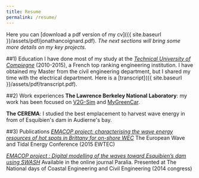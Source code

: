```yaml
---
title: Resume
permalink: /resume/
---
```


Here you can [download a pdf version of my cv]({{ site.baseurl }}/assets/pdf/jonathancoignard.pdf).
*The next sections will bring some more details on my key projects*.

##1) Education
I have done most of my study at the [*Technical University of Compiegne*](#) (2010-2015), a French top ranking engineering institution. I have obtained my Master from the civil engineering department, but I shared my time with the electrical department. Here is a [transcript]({{ site.baseurl }}/assets/pdf/transcript.pdf). 

##2) Work experiences
**The Lawrence Berkeley National Laboratory**: my work has been focused on [V2G-Sim](#) and [MyGreenCar]().


**The CEREMA**: I studied the best emplacement to harvest wave energy in from of Esquibien's dam in Audierne's bay.

##3) Publications
[*EMACOP project: characterising the wave energy resources of hot spots in Brittany for on-shore WEC*](#)
The European Wave and Tidal Energy Conference (2015 EWTEC)


[*EMACOP project : Digital modelling of the waves toward Esquibien’s dam using SWASH*](#)
Available in the online journal Paralia. Presented at The National days of Coastal Engineering and Civil Engineering (2014 congress)
